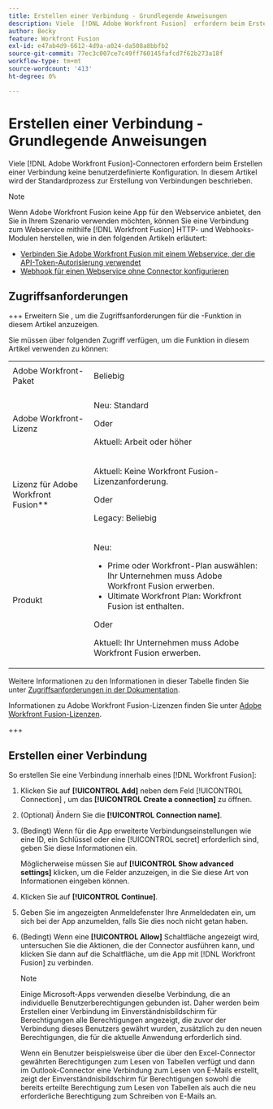 ```yaml
---
title: Erstellen einer Verbindung - Grundlegende Anweisungen
description: Viele  [!DNL Adobe Workfront Fusion]  erfordern beim Erstellen einer Verbindung keine benutzerdefinierte Konfiguration. In diesem Artikel wird der Standardprozess zur Erstellung von Verbindungen beschrieben.
author: Becky
feature: Workfront Fusion
exl-id: e47ab4d9-6612-4d9a-a024-da508a8bbfb2
source-git-commit: 77ec3c007ce7c49ff760145fafcd7f62b273a18f
workflow-type: tm+mt
source-wordcount: '413'
ht-degree: 0%

---
```


# Erstellen einer Verbindung - Grundlegende Anweisungen

Viele [!DNL Adobe Workfront Fusion]-Connectoren erfordern beim Erstellen einer Verbindung keine benutzerdefinierte Konfiguration. In diesem Artikel wird der Standardprozess zur Erstellung von Verbindungen beschrieben.

>[!NOTE]
>
>
>Wenn Adobe Workfront Fusion keine App für den Webservice anbietet, den Sie in Ihrem Szenario verwenden möchten, können Sie eine Verbindung zum Webservice mithilfe [!DNL Workfront Fusion] HTTP- und Webhooks-Modulen herstellen, wie in den folgenden Artikeln erläutert:
>
>* [Verbinden Sie Adobe Workfront Fusion mit einem Webservice, der die API-Token-Autorisierung verwendet](/help/workfront-fusion/create-scenarios/connect-to-apps/connect-wf-web-service-uses-api-token-auth.md)
>* [Webhook für einen Webservice ohne Connector konfigurieren](/help/workfront-fusion/create-scenarios/add-modules/receive-a-webhook-from-a-web-service.md)

## Zugriffsanforderungen

+++ Erweitern Sie , um die Zugriffsanforderungen für die -Funktion in diesem Artikel anzuzeigen.

Sie müssen über folgenden Zugriff verfügen, um die Funktion in diesem Artikel verwenden zu können:

<table style="table-layout:auto">
 <col> 
 <col> 
 <tbody> 
  <tr> 
   <td role="rowheader">Adobe Workfront-Paket 
   <td> <p>Beliebig</p> </td> 
  </tr> 
  <tr data-mc-conditions=""> 
   <td role="rowheader">Adobe Workfront-Lizenz</td> 
   <td> <p>Neu: Standard</p><p>Oder</p><p>Aktuell: Arbeit oder höher</p> </td> 
  </tr> 
  <tr> 
   <td role="rowheader">Lizenz für Adobe Workfront Fusion**</td> 
   <td>
   <p>Aktuell: Keine Workfront Fusion-Lizenzanforderung.</p>
   <p>Oder</p>
   <p>Legacy: Beliebig </p>
   </td> 
  </tr> 
  <tr> 
   <td role="rowheader">Produkt</td> 
   <td>
   <p>Neu:</p> <ul><li>Prime oder Workfront-Plan auswählen: Ihr Unternehmen muss Adobe Workfront Fusion erwerben.</li><li>Ultimate Workfront Plan: Workfront Fusion ist enthalten.</li></ul>
   <p>Oder</p>
   <p>Aktuell: Ihr Unternehmen muss Adobe Workfront Fusion erwerben.</p>
   </td> 
  </tr>
 </tbody> 
</table>

Weitere Informationen zu den Informationen in dieser Tabelle finden Sie unter [Zugriffsanforderungen in der Dokumentation](/help/workfront-fusion/references/licenses-and-roles/access-level-requirements-in-documentation.md).

Informationen zu Adobe Workfront Fusion-Lizenzen finden Sie unter [Adobe Workfront Fusion-Lizenzen](/help/workfront-fusion/set-up-and-manage-workfront-fusion/licensing-operations-overview/license-automation-vs-integration.md).

+++

## Erstellen einer Verbindung

So erstellen Sie eine Verbindung innerhalb eines [!DNL Workfront Fusion]:

1. Klicken Sie auf **[!UICONTROL Add]** neben dem Feld [!UICONTROL Connection] , um das **[!UICONTROL Create a connection]** zu öffnen.
1. (Optional) Ändern Sie die **[!UICONTROL Connection name]**.
1. (Bedingt) Wenn für die App erweiterte Verbindungseinstellungen wie eine ID, ein Schlüssel oder eine [!UICONTROL secret] erforderlich sind, geben Sie diese Informationen ein.

   Möglicherweise müssen Sie auf **[!UICONTROL Show advanced settings]** klicken, um die Felder anzuzeigen, in die Sie diese Art von Informationen eingeben können.

1. Klicken Sie auf **[!UICONTROL Continue]**.
1. Geben Sie im angezeigten Anmeldefenster Ihre Anmeldedaten ein, um sich bei der App anzumelden, falls Sie dies noch nicht getan haben.
1. (Bedingt) Wenn eine **[!UICONTROL Allow]** Schaltfläche angezeigt wird, untersuchen Sie die Aktionen, die der Connector ausführen kann, und klicken Sie dann auf die Schaltfläche, um die App mit [!DNL Workfront Fusion] zu verbinden.

   >[!NOTE]
   >
   >Einige Microsoft-Apps verwenden dieselbe Verbindung, die an individuelle Benutzerberechtigungen gebunden ist. Daher werden beim Erstellen einer Verbindung im Einverständnisbildschirm für Berechtigungen alle Berechtigungen angezeigt, die zuvor der Verbindung dieses Benutzers gewährt wurden, zusätzlich zu den neuen Berechtigungen, die für die aktuelle Anwendung erforderlich sind.
   >
   >Wenn ein Benutzer beispielsweise über die über den Excel-Connector gewährten Berechtigungen zum Lesen von Tabellen verfügt und dann im Outlook-Connector eine Verbindung zum Lesen von E-Mails erstellt, zeigt der Einverständnisbildschirm für Berechtigungen sowohl die bereits erteilte Berechtigung zum Lesen von Tabellen als auch die neu erforderliche Berechtigung zum Schreiben von E-Mails an.
